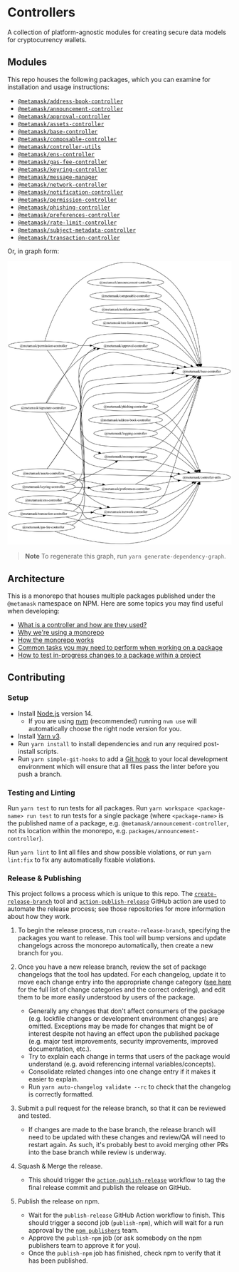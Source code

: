 # Controllers

A collection of platform-agnostic modules for creating secure data models for cryptocurrency wallets.

## Modules

This repo houses the following packages, which you can examine for installation and usage instructions:

- [`@metamask/address-book-controller`](packages/address-book-controller)
- [`@metamask/announcement-controller`](packages/announcement-controller)
- [`@metamask/approval-controller`](packages/approval-controller)
- [`@metamask/assets-controller`](packages/assets-controller)
- [`@metamask/base-controller`](packages/base-controller)
- [`@metamask/composable-controller`](packages/composable-controller)
- [`@metamask/controller-utils`](packages/controller-utils)
- [`@metamask/ens-controller`](packages/ens-controller)
- [`@metamask/gas-fee-controller`](packages/gas-fee-controller)
- [`@metamask/keyring-controller`](packages/keyring-controller)
- [`@metamask/message-manager`](packages/message-manager)
- [`@metamask/network-controller`](packages/network-controller)
- [`@metamask/notification-controller`](packages/notification-controller)
- [`@metamask/permission-controller`](packages/permission-controller)
- [`@metamask/phishing-controller`](packages/phishing-controller)
- [`@metamask/preferences-controller`](packages/preferences-controller)
- [`@metamask/rate-limit-controller`](packages/rate-limit-controller)
- [`@metamask/subject-metadata-controller`](packages/subject-metadata-controller)
- [`@metamask/transaction-controller`](packages/transaction-controller)

Or, in graph form:

![Dependency graph](assets/dependency-graph.png)

> **Note**
> To regenerate this graph, run `yarn generate-dependency-graph`.

## Architecture

This is a monorepo that houses multiple packages published under the `@metamask` namespace on NPM. Here are some topics you may find useful when developing:

- [What is a controller and how are they used?](docs/what.md)
- [Why we're using a monorepo](docs/why.md)
- [How the monorepo works](docs/how.md)
- [Common tasks you may need to perform when working on a package](docs/common-tasks.md)
- [How to test in-progress changes to a package within a project](docs/preview-builds.md)

## Contributing

### Setup

- Install [Node.js](https://nodejs.org) version 14.
  - If you are using [nvm](https://github.com/creationix/nvm#installation) (recommended) running `nvm use` will automatically choose the right node version for you.
- Install [Yarn v3](https://yarnpkg.com/getting-started/install).
- Run `yarn install` to install dependencies and run any required post-install scripts.
- Run `yarn simple-git-hooks` to add a [Git hook](https://github.com/toplenboren/simple-git-hooks#what-is-a-git-hook) to your local development environment which will ensure that all files pass the linter before you push a branch.

### Testing and Linting

Run `yarn test` to run tests for all packages. Run `yarn workspace <package-name> run test` to run tests for a single package (where `<package-name>` is the published name of a package, e.g. `@metamask/announcement-controller`, not its location within the monorepo, e.g. `packages/announcement-controller`).

Run `yarn lint` to lint all files and show possible violations, or run `yarn lint:fix` to fix any automatically fixable violations.

### Release & Publishing

This project follows a process which is unique to this repo. The [`create-release-branch`](https://github.com/MetaMask/create-release-branch) tool and [`action-publish-release`](https://github.com/MetaMask/action-publish-release) GitHub action are used to automate the release process; see those repositories for more information about how they work.

1. To begin the release process, run `create-release-branch`, specifying the packages you want to release. This tool will bump versions and update changelogs across the monorepo automatically, then create a new branch for you.

2. Once you have a new release branch, review the set of package changelogs that the tool has updated. For each changelog, update it to move each change entry into the appropriate change category ([see here](https://keepachangelog.com/en/1.0.0/#types) for the full list of change categories and the correct ordering), and edit them to be more easily understood by users of the package.

   - Generally any changes that don't affect consumers of the package (e.g. lockfile changes or development environment changes) are omitted. Exceptions may be made for changes that might be of interest despite not having an effect upon the published package (e.g. major test improvements, security improvements, improved documentation, etc.).
   - Try to explain each change in terms that users of the package would understand (e.g. avoid referencing internal variables/concepts).
   - Consolidate related changes into one change entry if it makes it easier to explain.
   - Run `yarn auto-changelog validate --rc` to check that the changelog is correctly formatted.

3. Submit a pull request for the release branch, so that it can be reviewed and tested.

   - If changes are made to the base branch, the release branch will need to be updated with these changes and review/QA will need to restart again. As such, it's probably best to avoid merging other PRs into the base branch while review is underway.

4. Squash & Merge the release.

   - This should trigger the [`action-publish-release`](https://github.com/MetaMask/action-publish-release) workflow to tag the final release commit and publish the release on GitHub.

5. Publish the release on npm.

   - Wait for the `publish-release` GitHub Action workflow to finish. This should trigger a second job (`publish-npm`), which will wait for a run approval by the [`npm publishers`](https://github.com/orgs/MetaMask/teams/npm-publishers) team.
   - Approve the `publish-npm` job (or ask somebody on the npm publishers team to approve it for you).
   - Once the `publish-npm` job has finished, check npm to verify that it has been published.
